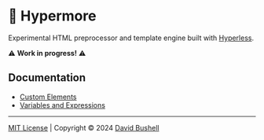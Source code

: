 # 🎃 Hypermore

Experimental HTML preprocessor and template engine built with [Hyperless](https://github.com/dbushell/hyperless).

⚠️ **Work in progress!** ⚠️

## Documentation

* [Custom Elements](docs/custom-elements.md)
* [Variables and Expressions](docs/variables-and-expressions.md)

* * *

[MIT License](/LICENSE) | Copyright © 2024 [David Bushell](https://dbushell.com)

